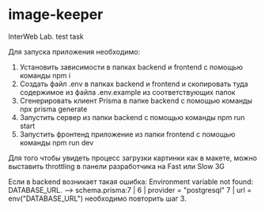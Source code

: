 # image-keeper
InterWeb Lab. test task

Для запуска приложения необходимо: 
1) Установить зависимости в папках backend и frontend с помощью команды npm i
2) Создать файл .env в папках backend и frontend и скопировать туда содержимое из файла .env.example из соответствующих папок
3) Сгенерировать клиент Prisma в папке backend с помощью команды npx prisma generate
4) Запустить сервер из папки backend с помощью команды npm run start
5) Запустить фронтенд приложение из папки frontend с помощью команды npm run dev

Для того чтобы увидеть процесс загрузки картинки как в макете, можно выставить throttling в панели разработчика на Fast или Slow 3G 
   
Если в backend возникает такая ошибка: Environment variable not found: DATABASE_URL.
  -->  schema.prisma:7
   |
 6 |   provider = "postgresql"
 7 |   url      = env("DATABASE_URL") необходимо повторить шаг 3.


